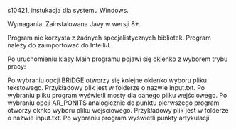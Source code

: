 s10421, instukacja dla systemu Windows.

Wymagania: Zainstalowana Javy w wersji 8+.

Program nie korzysta z żadnych specjalistycznych bibliotek. Program należy do zaimportować do IntelliJ.

Po uruchomieniu klasy Main programu pojawi się okienko z wyborem trybu pracy:

Po wybraniu opcji BRiDGE otworzy się kolejne okienko wyboru pliku tekstowego. Przykładowy plik jest w folderze o nazwie input.txt. Po wybraniu pliku program wyświetli mosty dla danego pliku wejściowego.
Po wybraniu opcji AR_PONITS analogicznie do punktu pierwszego program otworzy oknko wyboru pliku wejściowego. Przykładowy plik jest w folderze o nazwie input.txt. Po wybraniu program wyświetli punkty artykulacji.